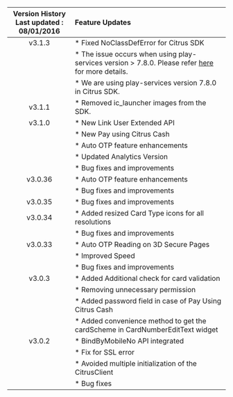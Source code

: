 | Version History<br>Last updated : 08/01/2016 |  Feature Updates|
| :-------------: | :------------- |
| v3.1.3| * Fixed NoClassDefError for Citrus SDK  |
| | * The issue occurs when using play-services version > 7.8.0. Please refer  <a href="https://code.google.com/p/android/issues/detail?id=187483" target="_blank"> here </a> for more details.|
| | * We are using play-services version 7.8.0 in Citrus SDK. |
| v3.1.1| * Removed ic_launcher images from the SDK.  |
| v3.1.0| * New Link User Extended API  
| | * New Pay using Citrus Cash|
| | * Auto OTP feature enhancements|
| | * Updated Analytics Version|
| | * Bug fixes and improvements|
| v3.0.36| * Auto OTP feature enhancements  
| | * Bug fixes and improvements|
| v3.0.35| * Bug fixes and improvements  |
|  v3.0.34| * Added resized Card Type icons for all resolutions  
| | * Bug fixes and improvements|
| v3.0.33| * Auto OTP Reading on 3D Secure Pages |
|	| * Improved Speed |
|	| * Bug fixes and improvements |
| v3.0.3| * Added Additional check for card validation |
|	| * Removing unnecessary permission |
|	| * Added password field in case of Pay Using Citrus Cash |
|	| * Added convenience method to get the cardScheme in CardNumberEditText widget |
| v3.0.2| * BindByMobileNo API integrated |
|       | * Fix for SSL error |
|	| * Avoided multiple initialization of the CitrusClient |
|	| * Bug fixes |
